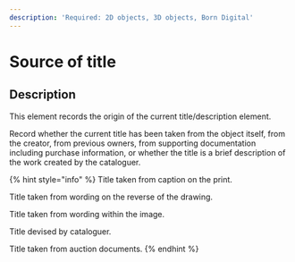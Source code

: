 ```yaml
---
description: 'Required: 2D objects, 3D objects, Born Digital'
---
```


# Source of title

## Description

This element records the origin of the current title/description element. 

Record whether the current title has been taken from the object itself, from the creator, from previous owners, from supporting documentation including purchase information, or whether the title is a brief description of the work created by the cataloguer. 

{% hint style="info" %}
Title taken from caption on the print. 

Title taken from wording on the reverse of the drawing. 

Title taken from wording within the image. 

Title devised by cataloguer.

Title taken from auction documents.
{% endhint %}

